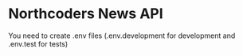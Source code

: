 # Northcoders News API

You need to create .env files (.env.development for development and .env.test for tests)
